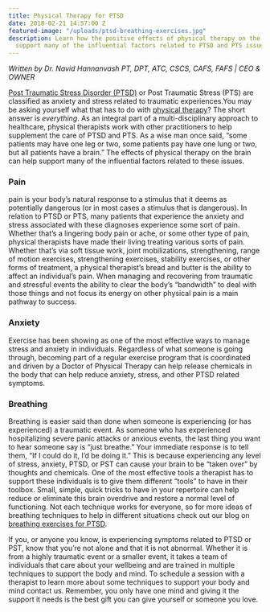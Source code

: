 ```yaml
---
title: Physical Therapy for PTSD
date: 2018-02-21 14:57:00 Z
featured-image: "/uploads/ptsd-breathing-exercises.jpg"
description: Learn how the positive effects of physical therapy on the brain can help
  support many of the influential factors related to PTSD and PTS issues.
---
```


_Written by Dr. Navid Hannanvash_ 
_PT, DPT, ATC, CSCS, CAFS, FAFS | CEO & OWNER_

[Post Traumatic Stress Disorder (PTSD)](https://www.nimh.nih.gov/health/topics/post-traumatic-stress-disorder-ptsd/index.shtml) or Post Traumatic Stress (PTS) are classified as anxiety and stress related to traumatic experiences.You may be asking yourself what that has to do with [physical therapy](/)? The short answer is _everything_. As an integral part of a multi-disciplinary approach to healthcare, physical therapists work with other practitioners to help supplement the care of PTSD and PTS. As a wise man once said, “some patients may have one leg or two, some patients pay have one lung or two, but all patients have a brain.” The effects of physical therapy on the brain can help support many of the influential factors related to these issues.

### Pain

pain is your body’s natural response to a stimulus that it deems as potentially dangerous (or in most cases a stimulus that is dangerous). In relation to PTSD or PTS, many patients that experience the anxiety and stress associated with these diagnoses experience some sort of pain. Whether that’s a lingering body pain or ache, or some other type of pain, physical therapists have made their living treating various sorts of pain. Whether that’s via soft tissue work, joint mobilizations, strengthening, range of motion exercises, strengthening exercises, stability exercises, or other forms of treatment, a physical therapist’s bread and butter is the ability to affect an individual’s pain. When managing and recovering from traumatic and stressful events the ability to clear the body’s “bandwidth” to deal with those things and not focus its energy on other physical pain is a main pathway to success.

### Anxiety

Exercise has been showing as one of the most effective ways to manage stress and anxiety in individuals. Regardless of what someone is going through, becoming part of a regular exercise program that is coordinated and driven by a Doctor of Physical Therapy can help release chemicals in the body that can help reduce anxiety, stress, and other PTSD related symptoms.

### Breathing

Breathing is easier said than done when someone is experiencing (or has experienced) a traumatic event. As someone who has experienced hospitalizing severe panic attacks or anxious events, the last thing you want to hear someone say is “just breathe.” Your immediate response is to tell them, “If I could do it, I’d be doing it.” This is because experiencing any level of stress, anxiety, PTSD, or PST can cause your brain to be “taken over” by thoughts and chemicals. One of the most effective tools a therapist has to support these individuals is to give them different “tools” to have in their toolbox. Small, simple, quick tricks to have in your repertoire can help reduce or eliminate this brain overdrive and restore a normal level of functioning. Not each technique works for everyone, so for more ideas of breathing techniques to help in different situations check out our blog on [breathing exercises for PTSD](/blog/breathing-exercises-for-ptsd-and-pts).

If you, or anyone you know, is experiencing symptoms related to PTSD or PST, know that you’re not alone and that it is not abnormal. Whether it is from a highly traumatic event or a smaller event, it takes a team of individuals that care about your wellbeing and are trained in multiple techniques to support the body and mind. To schedule a session with a therapist to learn more about some techniques to support your body and mind contact us. Remember, you only have one mind and giving it the support it needs is the best gift you can give yourself or someone you love.